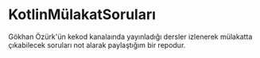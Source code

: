 # KotlinMülakatSoruları
Gökhan Özürk'ün kekod kanalaında yayınladığı dersler izlenerek mülakatta çıkabilecek soruları not alarak paylaştığım bir repodur.
